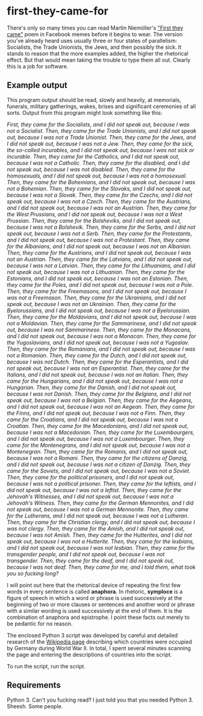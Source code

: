# first-they-came-for

There's only so many times you can read Martin Niemöller's 
["First they came"](https://en.wikipedia.org/wiki/First_they_came_...) poem
in Facebook memes before it begins to wear.  The version you've already 
heard uses usually three or four states of parallelism: Socialists,
the Trade Unionists, the Jews, and then possibly the sick.  It 
stands to reason that the more examples added, the higher the rhetorical
effect.  But that would mean taking the trouble to type them all out.
Clearly this is a job for software.

## Example output

This program output should be read, slowly and heavily, at memorials, funerals, military gatherings, wakes, brises and significant ceremonies of all sorts.
Output from this program might look something like this:

<i>First, they came for the Socialists, and I did not speak out, because I was not a Socialist.  Then, they came for the Trade Unionists, and I did not speak out, because I was not a Trade Unionist.  Then, they came for the Jews, and I did not speak out, because I was not a Jew.  Then, they came for the sick, the so-called incurables, and I did not speak out, because I was not sick or incurable.  Then, they came for the Catholics, and I did not speak out, because I was not a Catholic.  Then, they came for the disabled, and I did not speak out, because I was not disabled.  Then, they came for the homosexuals, and I did not speak out, because I was not a homosexual.  Then, they came for the Bohemians, and I did not speak out, because I was not a Bohemian.  Then, they came for the Slovaks, and I did not speak out, because I was not a Slovak.  Then, they came for the Czechs, and I did not speak out, because I was not a Czech.  Then, they came for the Austrians, and I did not speak out, because I was not an Austrian.  Then, they came for the West Prussians, and I did not speak out, because I was not a West Prussian.  Then, they came for the Bolsheviks, and I did not speak out, because I was not a Bolshevik.  Then, they came for the Serbs, and I did not speak out, because I was not a Serb.  Then, they came for the Protestants, and I did not speak out, because I was not a Protestant.  Then, they came for the Albanians, and I did not speak out, because I was not an Albanian.  Then, they came for the Austrians, and I did not speak out, because I was not an Austrian.  Then, they came for the Latvians, and I did not speak out, because I was not a Latvian.  Then, they came for the Lithuanians, and I did not speak out, because I was not a Lithuanian.  Then, they came for the Estonians, and I did not speak out, because I was not an Estonian.  Then, they came for the Poles, and I did not speak out, because I was not a Pole.  Then, they came for the Freemasons, and I did not speak out, because I was not a Freemason.  Then, they came for the Ukrainians, and I did not speak out, because I was not an Ukrainian.  Then, they came for the Byelorussians, and I did not speak out, because I was not a Byelorussian.  Then, they came for the Moldavians, and I did not speak out, because I was not a Moldavian.  Then, they came for the Sammarinese, and I did not speak out, because I was not Sammarinese.  Then, they came for the Monacans, and I did not speak out, because I was not a Monacan.  Then, they came for the Yugoslavians, and I did not speak out, because I was not a Yugoslav.  Then, they came for the Romanians, and I did not speak out, because I was not a Romanian.  Then, they came for the Dutch, and I did not speak out, because I was not Dutch.  Then, they came for the Esperantists, and I did not speak out, because I was not an Esperantist.  Then, they came for the Italians, and I did not speak out, because I was not an Italian.  Then, they came for the Hungarians, and I did not speak out, because I was not a Hungarian.  Then, they came for the Danish, and I did not speak out, because I was not Danish.  Then, they came for the Belgians, and I did not speak out, because I was not a Belgian.  Then, they came for the Aegeans, and I did not speak out, because I was not an Aegean.  Then, they came for the Finns, and I did not speak out, because I was not a Finn.  Then, they came for the Croatians, and I did not speak out, because I was not a Croatian.  Then, they came for the Macedonians, and I did not speak out, because I was not a Macedonian.  Then, they came for the Luxembourgers, and I did not speak out, because I was not a Luxembourger.  Then, they came for the Montenegrans, and I did not speak out, because I was not a Montenegran.  Then, they came for the Romanis, and I did not speak out, because I was not a Romani.  Then, they came for the citizens of Danzig, and I did not speak out, because I was not a citizen of Danzig.  Then, they came for the Soviets, and I did not speak out, because I was not a Soviet.  Then, they came for the political prisoners, and I did not speak out, because I was not a political prisoner.  Then, they came for the leftists, and I did not speak out, because I was not a leftist.  Then, they came for the Jehovah's Witnesses, and I did not speak out, because I was not a Jehovah's Witness.  Then, they came for the German Mennonites, and I did not speak out, because I was not a German Mennonite.  Then, they came for the Lutherans, and I did not speak out, because I was not a Lutheran.  Then, they came for the Christian clergy, and I did not speak out, because I was not clergy.  Then, they came for the Amish, and I did not speak out, because I was not Amish.  Then, they came for the Hutterites, and I did not speak out, because I was not a Hutterite.  Then, they came for the lesbians, and I did not speak out, because I was not lesbian.  Then, they came for the transgender people, and I did not speak out, because I was not transgender.  Then, they came for the deaf, and I did not speak out, because I was not deaf.  Then, they came for me, and I told them, what took you so fucking long?</i>

I will point out here that the rhetorical device of repeating the first
few words in every sentence is called **anaphora.**  In rhetoric, **symploce** is a figure of speech in which a word or phrase is used successively at the beginning of two or more clauses or sentences and another word or phrase with a similar wording is used successively at the end of them. It is the combination of anaphora and epistrophe.   I point these facts out merely
to be pedantic for no reason.

The enclosed Python 3 script was developed by careful and detailed research of the 
[Wikipedia page](https://en.wikipedia.org/wiki/German-occupied_Euraope#Occupied_countries) describing which
countries were occupied by Germany during World War II.  In total, I spent 
several minutes scanning the page and entering the descriptions of countries
into the script.

To run the script, run the script.
 
## Requirements

Python 3.  Can't you fucking read?  I just told you that you needed Python
3.  Sheesh.  Some people.